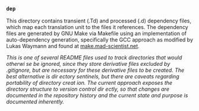 ### `dep`

This directory contains transient (.Td) and processed (.d) dependency files,
which map each translation unit to the files it references. The dependency
files are generated by GNU Make via Makefile using an implementation of
auto-dependency generation, specifically the GCC approach as modified by
Lukas Waymann and found at [make.mad-scientist.net][1].

<i>
This is one of several README files used to track directories that would otherwi
se be ignored, since they store derivative files excluded by .gitignore, but are
 necessary for these derivative files to be created. The best alternative is dir
ectory sentinels, but there are caveats regarding portability of directory creat
ion. The current approach exposes the directory structure to version control dir
ectly, so that changes are documented in the repository history and the current 
state and purpose is documented inherently.
</i>

[1]: http://make.mad-scientist.net/papers/advanced-auto-dependency-generation/
